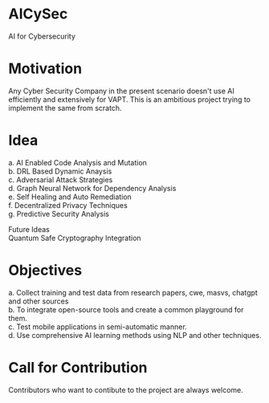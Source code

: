 # AICySec
AI for Cybersecurity

# Motivation
Any Cyber Security Company in the present scenario doesn't use AI efficiently and extensively for VAPT.
This is an ambitious project trying to implement the same from scratch.

# Idea
a. AI Enabled Code Analysis and Mutation<br>
b. DRL Based Dynamic Anaysis<br>
c. Adversarial Attack Strategies<br>
d. Graph Neural Network for Dependency Analysis<br>
e. Self Healing and Auto Remediation<br>
f. Decentralized Privacy Techniques<br>
g. Predictive Security Analysis<br>

Future Ideas<br>
Quantum Safe Cryptography Integration

# Objectives
a. Collect training and test data from research papers, cwe, masvs, chatgpt and other sources<br>
b. To integrate open-source tools and create a common playground for them.<br>
c. Test mobile applications in semi-automatic manner.<br>
d. Use comprehensive AI learning methods using NLP and other techniques.<br>

# Call for Contribution
Contributors who want to contibute to the project are always welcome.



